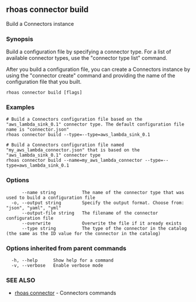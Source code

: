 ## rhoas connector build

Build a Connectors instance

### Synopsis

Build a configuration file by specifying a connector type.
For a list of available connector types, use the "connector type list" command.

After you build a configuration file, you can create a Connectors instance by using the "connector create" command and providing the name of the configuration file that you built.


```
rhoas connector build [flags]
```

### Examples

```
# Build a Connectors configuration file based on the "aws_lambda_sink_0.1" connector type. The default configuration file name is "connector.json"
rhoas connector build --type=--type=aws_lambda_sink_0.1

# Build a Connectors configuration file named "my_aws_lambda_connector.json" that is based on the "aws_lambda_sink_0.1" connector type
rhoas connector build --name=my_aws_lambda_connector --type=--type=aws_lambda_sink_0.1

```

### Options

```
      --name string          The name of the connector type that was used to build a configuration file
  -o, --output string        Specify the output format. Choose from: "json", "yaml", "yml"
      --output-file string   The filename of the connector configuration file
      --overwrite            Overwrite the file if it aready exists
      --type string          The type of the connector in the catalog (the same as the ID value for the connector in the catalog)
```

### Options inherited from parent commands

```
  -h, --help      Show help for a command
  -v, --verbose   Enable verbose mode
```

### SEE ALSO

* [rhoas connector](rhoas_connector.md)	 - Connectors commands

